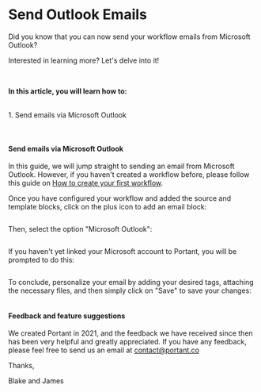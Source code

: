 # Send Outlook Emails

Did you know that you can now send your workflow emails from Microsoft Outlook?&#x20;

Interested in learning more? Let's delve into it!&#x20;

‍

**In this article, you will learn how to:**

\
1\. Send emails via Microsoft Outlook

‍

#### **Send emails via Microsoft Outlook**

In this guide, we will jump straight to sending an email from Microsoft Outlook. However, if you haven't created a workflow before, please follow this guide on [How to create your first workflow](https://www.portant.co/guide-article/how-to-create-your-first-workflow).

Once you have configured your workflow and added the source and template blocks, click on the plus icon to add an email block:

<figure><img src="https://assets-global.website-files.com/5f3b57b5405f8bd0f98b5e14/65329bf8faa465c9050f7cf2_6Ozg3GF0-NKNYoGKNvSyRdkzSPNOlrASGhYt_NRBMKvz4m7RVCZNnN8cq3ZooiBT74_IFS6zAiVzpRFxkq_myyt915LxF1tYo2hjjk2EnwAtU3kd5h7dTppaBETN7reNPRFYjl3jCZb2TKFPXPbWuzY.png" alt=""><figcaption></figcaption></figure>

Then, select the option "Microsoft Outlook":

<figure><img src="https://assets-global.website-files.com/5f3b57b5405f8bd0f98b5e14/65329bf8ba4968f50ac194ed_i3jnjwfss5RLVHqin_hSUlf4REWp-uEruwix6wPjFKICXHt5UUfbLpTOmFCPO7PXLEW7NTWSAZbr5YWHYJ-qTLXvXaTBXyYrBVIJGZwcPpcnBxDjYRuo_-JKV7ZR3rMTrPDw9zVsTsfpebeqhzyUwwk.png" alt=""><figcaption></figcaption></figure>

If you haven't yet linked your Microsoft account to Portant, you will be prompted to do this:

<figure><img src="https://assets-global.website-files.com/5f3b57b5405f8bd0f98b5e14/65329bf8ba3475833f9db639_ziJIB6tHXuRpKA1LIHoJpq7dyqnrjrbUW47jC3FtyeFyxW7cqqzHUGkzkW892fSr4AigDAO5RVRL3Tmkpd9ctdumwNmlqav0kRTy0exBg6lP36UQqEy77Gv94ifIaG0l7kGPdIwzyX2s7hXhwelbAM8.png" alt=""><figcaption></figcaption></figure>

To conclude, personalize your email by adding your desired tags, attaching the necessary files, and then simply click on "Save" to save your changes:&#x20;

<figure><img src="https://assets-global.website-files.com/5f3b57b5405f8bd0f98b5e14/65329bf8bb9ecfb8f0692d86_b5sBOcE0AXVfDzdpiinGe8rog56stQoaXGSnyrVRGcMicShHgp4nmGBzaVRyox5JaGlCOIkdPjk5TAbkFFU4c3mNOFX4tuPHdRm7VvX6IpvY6ygjkIqYJRNj__3hPzbCmwyy9hi6DtYE_bmckBr_MHg.png" alt=""><figcaption></figcaption></figure>



#### **Feedback and feature suggestions**

We created Portant in 2021, and the feedback we have received since then has been very helpful and greatly appreciated. If you have any feedback, please feel free to send us an email at contact@portant.co

Thanks,

Blake and James

‍

‍
